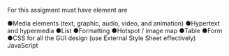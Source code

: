 For this assigment must have element are

●Media elements (text, graphic, audio, video, and animation)
●Hypertext and hypermedia
●List
●Formatting
●Hotspot / image map
●Table
●Form
●CSS for all the GUI design (use External Style Sheet effectively)
JavaScript
